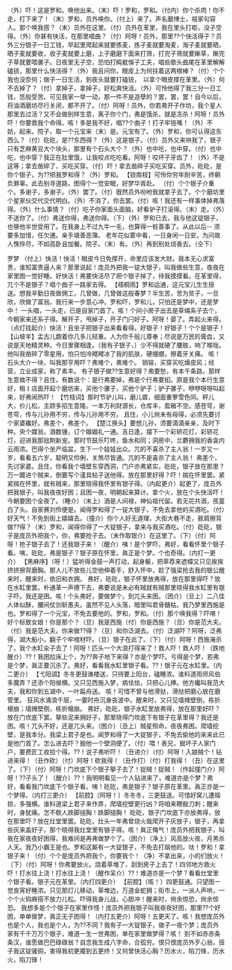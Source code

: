 <!-- { "loadSidebar": true } -->
（外）吓！这是罗和。唤他出来。（末）吓！罗和，罗和。（付内）你个杀肉！你不走，打下来了！（末）罗和，员外唤你。（付上）来了。声名磨博士，祖家句容人。那个唤我搭？（末）员外在这里。（付）员外在革里，我在里头打柜，没子空得。（外）你甚有快活，在那里唱曲？（付）阿呀！员外，那里??个快活得子？员外三分银子一日工钱，早起里爬起来就要拣麦，拣子麦就要淘麦，淘子麦就要晒，晒子麦就要收，收子麦就要上磨，上子磨磨下面来打筛，打完子筛就要鏩草，鏩完子草就要喂骡子。日夜里无子空，恐怕打盹躭悞子工夫，唱些歌头曲尾在革里解解磕铳，那里什么快活得？（外）我且问你，眼皮上为何拄着这两根棒？（付）个个我也没奈何；做子一日生活，到夜头就要打磕铳，　以拿个眼皮撑在革里。（外）何不去掉了？（付）拿掉子，拿掉子，好松爽快活。（外）可怜他得了我三分一日工钱，恁般受苦。可见我家一举一动，那一件不是造孽的？罢，罢，罢！自今以后，将油酒磨坊尽行关闭，都不开了。（付）阿呀！员外，你若弗开子作坊，我个星人那里去过活？又不会做别样生意，离子你个门，弗是饿杀，就是冻杀！阿呀！员外吓！你要救我个命得。咳！多是我不好，唱??个曲子！打子牢毴嘴！（外）不妨，起来。院子，取一个元宝来（末）是。元宝有了。（外）罗和，你可认得这东西么？（付）矻矻，是??东西得？（外）这是银子。（付）员外又来哄我了，银子只有芝麻黄豆大个块头，那里有个石头大个？（外）也中吃，也中穿。（付）也中吃，也中穿？我正在肚里饿，让我咬点吃吃看。阿呀！咬坏子牙齿了！（外）不是这等；拿去凿碎了，买吃买穿。（付）吓！拿去凿碎子买吃买穿。员外，矻矻，是你个银子，为??把我罗和得？（外）罗和。
【锁南枝】可怜你穷年耐辛苦，终朝负罪辜。此去别寻道路，图得个一觉安眠，好梦华胥赴。
（付）个个银子介重个。多谢子，多谢子。（外）罢了。（付）旣然员外吩咐我就拿子去了。个个磨坊里个星家伙交代交代明白。（外）不消了，你去罢。（付）咳！我还有一样事体掉弗落得。（外）什么事情？（付）吃子你家面头面脑，好看驴子打滚得。（末）走。（外）不送你了。（付）弗送你得，弗送你得。（下）（外）罗和已去，我与他这锭银子，也够他半世受用了。在我身上不过九牛一毛，也算得一桩善事了。从此以后--
须要多加惜，任欠逋。亲手塡善恶簿。
老年花似雾中看，一日身闲一日安。为问故人憔悴尽，不如高卧且加餐。院子。（末）有。（外）再到别处烧香去。（仝下）
 
罗梦
（付上）快活！快活！眼皮今日免撑开，命里应该发大财。我本无心求富贵，谁知富贵逼人来？那里说起！庞员外把我一锭大银子，叫我做些生意，夜夜在家里图一觉好睡。好快活！弗要快活尽了把个银子掉了，待我摸摸看。在革里得，兀个不是银子？唱个曲子一路家去得。
【梧桐雨】罗和运通，这元宝儿生生挜送。想我辛勤日夜做佣工，几曾做，几曾做这般春梦？半生苦，苦为贫子，一旦欣，欣做了富翁。我行来一步意心冲。罗和吓，罗和儿，只怕还是梦中，还是梦中！
一头唱，一头走，已是自家门首了。咳！个间小房子出去是草绳系子去个，今朝家来还系子得。解开子，甩掉子，开子门闩好子。阿呀！晏了。弄起火来得。（点灯挂起介）快活！且坐子把银子出来看看得。好银子！好银子！个个是银子！
【山坡羊】孟古儿觑着你几多儿轻重。人为你千般儿尊奉；尽说是万民的膏血，又说是天地精灵种。今日里骤相逢。〔我有子银子，〕少不得就硬了腰肢，响了喉咙。他叫我凿碎了零星用，怕只怕冷飕飕冰了我的肌肤，硬绷绷，擦着牙关痛。
咳！石头大介一块，叫我那亨用吓？弗难个，弗难个。
销镕，买穿买吃燥皮风；经营，立业成家，称了素丰。
有子银子做??生意好得？弗要愁，有本千条路，那样生意做不得？且住，有数说个：是行弗要掉，弗是个行弗要抝。原是我个本行生意好，租丬店面开起个磨坊来，买他个骡子，买他个驴子；驴子骡子，咿咿呀呀叫起来，好弗闹热吓！
【竹枝词】那时节驴儿叫，磨儿砻，细面重箩雪色同。秤儿大，价儿松，主顾多招生意隆。一本万利财源长，仓库丰，盈箱不空。感苍穹，谢苍穹，传与儿孙用不穷，传与儿孙用不穷。
且住，小儿尙未有母得，必须先要讨个家婆纔好。弗差个，弗差个。
【楚江换头】要想儿孙，须要滴滴亲亲，及时下种。央个媒翁，酒数锺，订个婚姻礼一通。吉日逢，摆下一个彩轿花灯，彩轿花灯，迎进我那拙荆新宠。那时节鼓乐叮咚，鱼水和同；洞房中，兰麝拥我的香衾内云雨浓。巴得个坐产临盆，生下一个娃娃出众。兀的不喜杀了主人翁！一岁又一岁，看看五六岁，聪明又伶俐，关煞尽皆通。兀的不是喜杀了主人翁！
弗差个，先讨家婆。且住，你看我个墙壁东穿西洞，门户亦弗紧实，矻矻，银子放在那里？万一踱进个贼来，倒要写个谨具帖子送他得。放在那里好得？吓！揣在怀里罢。紧紧揣在怀里，就有贼来，那里晓得我怀里有银子得。（内起更介）起更了，庞员外把我银子，叫我夜夜好困；且困一夜，明朝起来算计。拿个火，放在个头快活吓！今朝要困个全夜了。（睡介）（末上）酒是人间禄，神仙祖代留。若无花共酒，孩童白了头。自家赛刘伶便是。闻得罗和得了一锭大银子，不免去拿他的买酒吃。（付）好天气！不免到街上嬉嬉去。（撞介）你个人好无道理，大街大巷不走，捱肩擦背做??得？（末）罗和，闻得你得了一大锭银子，拿来与我买酒吃。（付）矻矻，银子是庞员外把我个，你，弗要抢子去。（末作取银介）在这里了。（下）（付）阿呀！抢子银子去了！还我银子来！（醒介）咦！是个梦吓。弗好，看看怀里个银子看。咦，矻矻，弗是银子？银子原在怀里。眞正是个梦。个也奇得。（内打一更介）
【黑麻序】〔呀！〕猛听得金鼓一声打动，起身躯，把草荐来遮幪又只见挨挨挤挤擦背磨胸。那人儿不放些儿空他伸着手，舒入怀中，趁了强梁抢去我的银公醒来时，醒来时，依旧和衣拥。
弗好，矻矻，银子怀里放弗得，放在那里得吓？放在水缸里罢。朴通革一声撩下去，弗要说是未必有贼就有贼那里晓得我水缸里有银子吓。我还是困。咳！个头弗好，要做梦个，到兀头来困。（困介）（旦上）二八佳人体似酥，腰间仗剑斩愚夫。虽然不见人头落，暗里叫君骨髓枯。我乃梦里西施是也。罗和得了一个元宝，不免去要他的。罗和，罗和。（付）那个唤我得？吓唷！好个标致女娘！你是那个？（旦）我是西施（付）你是西施？（旦）你是范大夫。（付）我是范大夫。你来做??得？（旦）和你泛湖去。（付）泛湖吓？阿呀，泛弗得，湖大船小，翻子个牢棺材吓。（旦）银子在此了。（下）（付）阿呀！西施淹杀了，我个水缸汆子去了！阿呀！匹头一个大浪打得来了！救人吓！救人吓！（跌地醒介）??！我困拉床上个，为??奔子地下来得？亦是个梦吓。亏得是个梦，若弗是个梦，眞正要沉杀了。弗好，看看我水缸里银子看。??！银子元在水缸里。（内二更介）
【弋阳调】冬冬更鼓谯楼送，只待要上阳台，磕睡浓。谁料道雨师风伯多魔弄？还添个阳侯横。又只见西施入梦，病怯怯，只把心儿捧。他方纔叫我范大夫，我和你到五湖中，一叶扁舟送。
咳！可惜不曾与他滑挞，滑挞把磨心放在磨管里。
狂风水涌浪千层，一霎时舟沉身丧波中。醒来时，又只见墙摊壁倒，栋折榱崩；墙摊壁倒，栋折榱崩。
弗好，矻矻，银子水缸里放弗得，放在那里好吓？放在门坎底下罢。拏些泥来拥好子，那里晓得门坎底下有银子在革里得？我还是困。咳！兀头不好，还是兀头来。（困介）（丑上）贼星照命，夜夜弗困。爬墙挖壁，是我本分。我梁上君子是也。闻罗和得了一大锭银子，不免去偷他的来来此已是他门首了。怎么进去吓？掘他一个壁洞便了。（付）喂！表兄，掘坏子人家门户，要费匠工收拾个得。??！说子弗听吓！（丑进介）（付）阿呀！入娘贼个！钻进来得！（丑作砍）（付）阿呀！砍我得！（丑作打）（付）打我得！（丑）在这里了。（下）（付）阿呀！门坎底下个银子拏子去了！捉贼！捉贼！（作起撞门介）阿呀！??子头了！（醒介）??！我明明看见一个人钻进来了，难道亦是个梦？弗好，看看我门坎底下个银子看。咦！矻矻，弗是银子？银子原在革里。眞正亦是一个梦得。（内打三更介）
【前腔】〔阿呀！〕冬冬冬，三更鼓送。可惜好窝儿遭刼掠，多强横。谁料道梁上君子来作弄，爬墙挖壁更行凶？将咱来鞭敲刀刺；醒来时，身犹痛。怎不敎人跌脚搥胸！跌脚搥胸！
矻矻，银子门坎底下亦放弗得，放在那里吓？放在灶堂里罢。矻矻，灶头一年弗曾烧火哉爬开子灰放子，银子，再拿些灰来盖好子，那个晓得我灶堂里有银子得。咳！眞正悔气！庞员外把我银子，叫我在家夜夜好困得，我难间是再弗做梦个了。（困介）（净上）风高放火夜，月黑杀人天。我乃小霸王是也。罗和这厮有一大锭银子，不免去打刼他的。呔！罗和！拿银子来！（付）个个是庞员外把我个，你要我个！（净）不拿出来，小的们放火！（下）（付）阿呀！你弗要放火。烧着草堆了，刮到房子上去了！四邻地方救火吓！打水往上浇！打水往上浇！（醒作呆介）??！难道亦是一个梦？看看灶堂里个银子看。银子元在革里。（内打四更介）
【前腔】〔咳！〕四更鼓通。只望图一觉良宵好睡浓。只见那灯儿移动，草堆边，万道金蛇拥；街市上，一派人声哄，一个个火钩麻搭不放力儿松。吓得我身儿战，心胆冲！醒来时，尙余惊恐，尙余惊恐。
我想多是个个银子在家里作怪！庞员外把我银子叫我夜夜好困，那里??个好困，单单做梦，眞正无子困得！（内打五更介）阿呀！五更天了。咳！我想庞员外也是个人，我也是个人，为??不同？我有子一大锭银子，做子一夜个梦；庞员外家有千千万万个银子，难道一生一世弗困，单在家里做梦得？咳！
到不如赤赤条条汉，谁愿做巴巴碌碌翁？自念我生成八字命，合孤穷。恨只恨庞员外歹心翁，挜子我这锭骚铜，害得我初更魇到五更终！又何曾快活心胸？历水火，陷刀锋，历水火，陷刀锋！
